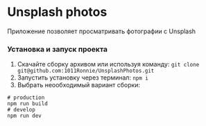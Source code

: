 # Unsplash photos

Приложение позволяет просматривать фотографии с Unsplash

### Установка и запуск проекта
1. Скачайте сборку архивом или используя команду:
```git clone git@github.com:1011Ronnie/UnsplashPhotos.git```
2. Запустить установку через терминал:
```npm i```
3. Выбрать неообходимый вариант сборки:
```
# production
npm run build
# develop
npm run dev
```
